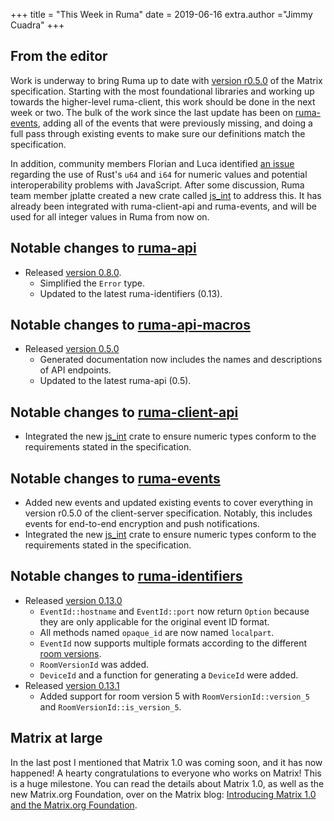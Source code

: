 +++
title = "This Week in Ruma"
date = 2019-06-16
extra.author ="Jimmy Cuadra"
+++

## From the editor

Work is underway to bring Ruma up to date with [version r0.5.0](https://matrix.org/docs/spec/client_server/r0.5.0) of the Matrix specification.
Starting with the most foundational libraries and working up towards the higher-level ruma-client, this work should be done in the next week or two.
The bulk of the work since the last update has been on [ruma-events](https://github.com/ruma/ruma-events), adding all of the events that were previously missing, and doing a full pass through existing events to make sure our definitions match the specification.

In addition, community members Florian and Luca identified [an issue](https://github.com/ruma/ruma-events/issues/27) regarding the use of Rust's `u64` and `i64` for numeric values and potential interoperability problems with JavaScript.
After some discussion, Ruma team member jplatte created a new crate called [js_int](https://github.com/jplatte/js_int) to address this.
It has already been integrated with ruma-client-api and ruma-events, and will be used for all integer values in Ruma from now on.

## Notable changes to [ruma-api](https://github.com/ruma/ruma-api)

* Released [version 0.8.0](https://github.com/ruma/ruma-api/releases/tag/0.8.0).
  * Simplified the `Error` type.
  * Updated to the latest ruma-identifiers (0.13).

## Notable changes to [ruma-api-macros](https://github.com/ruma/ruma-api-macros)

* Released [version 0.5.0](https://github.com/ruma/ruma-api-macros)
  * Generated documentation now includes the names and descriptions of API endpoints.
  * Updated to the latest ruma-api (0.5).

## Notable changes to [ruma-client-api](https://github.com/ruma/ruma-client-api)

* Integrated the new [js_int](https://github.com/jplatte/js_int) crate to ensure numeric types conform to the requirements stated in the specification.

## Notable changes to [ruma-events](https://github.com/ruma/ruma-events)

* Added new events and updated existing events to cover everything in version r0.5.0 of the client-server specification.
  Notably, this includes events for end-to-end encryption and push notifications.
* Integrated the new [js_int](https://github.com/jplatte/js_int) crate to ensure numeric types conform to the requirements stated in the specification.

## Notable changes to [ruma-identifiers](https://github.com/ruma/ruma-identifiers)

* Released [version 0.13.0](https://github.com/ruma/ruma-identifiers/releases/tag/0.13.0)
  * `EventId::hostname` and `EventId::port` now return `Option` because they are only applicable for the original event ID format.
  * All methods named `opaque_id` are now named `localpart`.
  * `EventId` now supports multiple formats according to the different [room versions](https://matrix.org/docs/spec/#room-versions).
  * `RoomVersionId` was added.
  * `DeviceId` and a function for generating a `DeviceId` were added.
* Released [version 0.13.1](https://github.com/ruma/ruma-identifiers/releases/tag/0.13.1)
  * Added support for room version 5 with `RoomVersionId::version_5` and `RoomVersionId::is_version_5`.

## Matrix at large

In the last post I mentioned that Matrix 1.0 was coming soon, and it has now happened!
A hearty congratulations to everyone who works on Matrix!
This is a huge milestone.
You can read the details about Matrix 1.0, as well as the new Matrix.org Foundation, over on the Matrix blog: [Introducing Matrix 1.0 and the Matrix.org Foundation](https://matrix.org/blog/2019/06/11/introducing-matrix-1-0-and-the-matrix-org-foundation).
